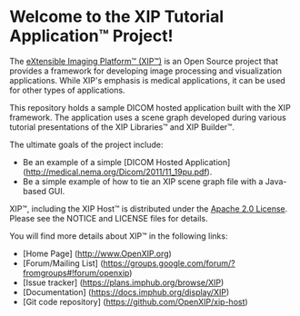 Welcome to the XIP Tutorial Application&trade; Project!
===========================================================

The [eXtensible Imaging Platform&trade; (XIP&trade;)](http://www.OpenXIP.org) is an
Open Source project that provides a framework for developing image processing and
visualization applications.  While XIP's emphasis is medical applications, it can be 
used for other types of applications.

This repository holds a sample DICOM hosted application built with the XIP
framework.  The application uses a scene graph developed during various
tutorial presentations of the XIP Libraries&trade; and XIP Builder&trade;.

The ultimate goals of the project include:

* Be an example of a simple [DICOM Hosted Application] (http://medical.nema.org/Dicom/2011/11_19pu.pdf).
* Be a simple example of how to tie an XIP scene graph file with a Java-based GUI.

XIP&trade;, including the XIP Host&trade; is distributed under the [Apache 2.0 License](http://opensource.org/licenses/Apache-2.0).
Please see the NOTICE and LICENSE files for details.

You will find more details about XIP&trade; in the following links:

*  [Home Page] (http://www.OpenXIP.org)
*  [Forum/Mailing List] (https://groups.google.com/forum/?fromgroups#!forum/openxip)
*  [Issue tracker] (https://plans.imphub.org/browse/XIP)
*  [Documentation] (https://docs.imphub.org/display/XIP)
*  [Git code repository] (https://github.com/OpenXIP/xip-host)
